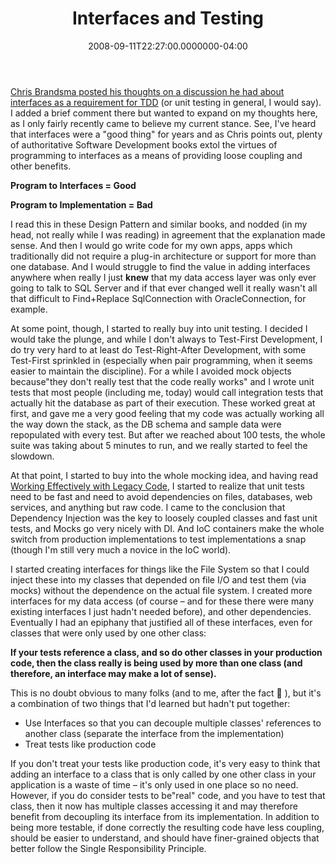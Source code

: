 ﻿---
title: Interfaces and Testing
date: "2008-09-11T22:27:00.0000000-04:00"
description: Chris Brandsma posted his thoughts on a discussion he had about
featuredImage: img/interfaces-and-testing-featured.png
---

[Chris Brandsma posted his thoughts on a discussion he had about interfaces as a requirement for TDD](http://elegantcode.com/2008/09/11/are-net-interfaces-required) (or unit testing in general, I would say). I added a brief comment there but wanted to expand on my thoughts here, as I only fairly recently came to believe my current stance. See, I've heard that interfaces were a "good thing" for years and as Chris points out, plenty of authoritative Software Development books extol the virtues of programming to interfaces as a means of providing loose coupling and other benefits.

**Program to Interfaces = Good**

**Program to Implementation = Bad**

I read this in these Design Pattern and similar books, and nodded (in my head, not really while I was reading) in agreement that the explanation made sense. And then I would go write code for my own apps, apps which traditionally did not require a plug-in architecture or support for more than one database. And I would struggle to find the value in adding interfaces anywhere when really I just **knew** that my data access layer was only ever going to talk to SQL Server and if that ever changed well it really wasn't all that difficult to Find+Replace SqlConnection with OracleConnection, for example.

At some point, though, I started to really buy into unit testing. I decided I would take the plunge, and while I don't always to Test-First Development, I do try very hard to at least do Test-Right-After Development, with some Test-First sprinkled in (especially when pair programming, when it seems easier to maintain the discipline). For a while I avoided mock objects because"they don't really test that the code really works" and I wrote unit tests that most people (including me, today) would call integration tests that actually hit the database as part of their execution. These worked great at first, and gave me a very good feeling that my code was actually working all the way down the stack, as the DB schema and sample data were repopulated with every test. But after we reached about 100 tests, the whole suite was taking about 5 minutes to run, and we really started to feel the slowdown.

At that point, I started to buy into the whole mocking idea, and having read [Working Effectively with Legacy Code](http://aspadvice.com/blogs/ssmith/archive/2008/05/13/Book_3A00_-Working-Effectively-With-Legacy-Code.aspx), I started to realize that unit tests need to be fast and need to avoid dependencies on files, databases, web services, and anything but raw code. I came to the conclusion that Dependency Injection was the key to loosely coupled classes and fast unit tests, and Mocks go very nicely with DI. And IoC containers make the whole switch from production implementations to test implementations a snap (though I'm still very much a novice in the IoC world).

I started creating interfaces for things like the File System so that I could inject these into my classes that depended on file I/O and test them (via mocks) without the dependence on the actual file system. I created more interfaces for my data access (of course – and for these there were many existing interfaces I just hadn't needed before), and other dependencies. Eventually I had an epiphany that justified all of these interfaces, even for classes that were only used by one other class:

**If your tests reference a class, and so do other classes in your production code, then the class really is being used by more than one class (and therefore, an interface may make a lot of sense).**

This is no doubt obvious to many folks (and to me, after the fact 🙂 ), but it's a combination of two things that I'd learned but hadn't put together:

* Use Interfaces so that you can decouple multiple classes' references to another class (separate the interface from the implementation)
* Treat tests like production code

If you don't treat your tests like production code, it's very easy to think that adding an interface to a class that is only called by one other class in your application is a waste of time – it's only used in one place so no need. However, if you do consider tests to be"real" code, and you have to test that class, then it now has multiple classes accessing it and may therefore benefit from decoupling its interface from its implementation. In addition to being more testable, if done correctly the resulting code have less coupling, should be easier to understand, and should have finer-grained objects that better follow the Single Responsibility Principle.

